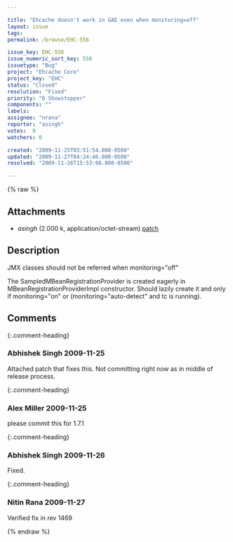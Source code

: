 ```yaml
---

title: "Ehcache doesn't work in GAE even when monitoring=off"
layout: issue
tags: 
permalink: /browse/EHC-556

issue_key: EHC-556
issue_numeric_sort_key: 556
issuetype: "Bug"
project: "Ehcache Core"
project_key: "EHC"
status: "Closed"
resolution: "Fixed"
priority: "0 Showstopper"
components: ""
labels: 
assignee: "nrana"
reporter: "asingh"
votes:  0
watchers: 0

created: "2009-11-25T03:51:54.000-0500"
updated: "2009-11-27T04:24:46.000-0500"
resolved: "2009-11-26T15:53:06.000-0500"

---
```




{% raw %}


## Attachments

* <em>asingh</em> (2.000 k, application/octet-stream) [patch](/attachments/EHC/EHC-556/patch)




## Description

<div markdown="1" class="description">

JMX classes should not be referred when monitoring="off"

The SampledMBeanRegistrationProvider is created eagerly in MBeanRegistrationProviderImpl constructor. Should lazily create it and only if monitoring="on" or (monitoring="auto-detect" and tc is running).



</div>

## Comments


{:.comment-heading}
### **Abhishek Singh** <span class="date">2009-11-25</span>

<div markdown="1" class="comment">

Attached patch that fixes this. Not committing right now as in middle of release process.

</div>


{:.comment-heading}
### **Alex Miller** <span class="date">2009-11-25</span>

<div markdown="1" class="comment">

please commit this for 1.7.1

</div>


{:.comment-heading}
### **Abhishek Singh** <span class="date">2009-11-26</span>

<div markdown="1" class="comment">

Fixed.

</div>


{:.comment-heading}
### **Nitin Rana** <span class="date">2009-11-27</span>

<div markdown="1" class="comment">

Verified fix in rev 1469

</div>



{% endraw %}
